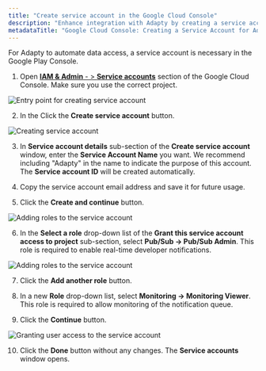 ```yaml
---
title: "Create service account in the Google Cloud Console"
description: "Enhance integration with Adapty by creating a service account in the Google Cloud Console, facilitating streamlined data access automation and seamless connectivity with the Google Play Console. Learn how to create a service account to optimize your app management process"
metadataTitle: "Google Cloud Console: Creating a Service Account for Adapty"
---
```


For Adapty to automate data access, a service account is necessary in the Google Play Console.

1. Open [**IAM & Admin** - > **Service accounts**](https://console.cloud.google.com/iam-admin/serviceaccounts) section of the Google Cloud Console. Make sure you use the correct project.


<div style={{ textAlign: 'center' }}>
  <img 
    src="https://files.readme.io/17bbf45-google_cloud_create_service_account.png" 
    alt="Entry point for creating service account" 
    style={{ width: '700px', border: '1px solid grey' }}
  />
</div>





2. In the Click the **Create service account** button. 


<div style={{ textAlign: 'center' }}>
  <img 
    src="https://files.readme.io/b93eec1-service_account_details.png" 
    alt="Creating service account" 
    style={{ width: '700px', border: '1px solid grey' }}
  />
</div>





3. In **Service account details** sub-section of the **Create service account** window, enter the **Service Account Name** you want. We recommend including "Adapty" in the name to indicate the purpose of this account. The **Service account ID** will be created automatically.

4. Copy the service account email address and save it for future usage.

5. Click the **Create and continue** button.

   
<div style={{ textAlign: 'center' }}>
  <img 
    src="https://files.readme.io/e69d713-grant_access_to_project.png" 
    alt="Adding roles to the service account" 
    style={{ width: '700px', border: '1px solid grey' }}
  />
</div>




6. In the **Select a role** drop-down list of the **Grant this service account access to project** sub-section, select **Pub/Sub -> Pub/Sub Admin**. This role is required to enable real-time developer notifications.

   
<div style={{ textAlign: 'center' }}>
  <img 
    src="https://files.readme.io/976299c-service_account_role.png" 
    alt="Adding roles to the service account" 
    style={{ width: '700px', border: '1px solid grey' }}
  />
</div>




7. Click the **Add another role** button. 

8. In a new **Role** drop-down list, select **Monitoring -> Monitoring Viewer**. This role is required to allow monitoring of the notification queue.

9. Click the **Continue** button.

   
<div style={{ textAlign: 'center' }}>
  <img 
    src="https://files.readme.io/ffe8d82-grant_user_access.png" 
    alt="Granting user access to the service account" 
    style={{ width: '700px', border: '1px solid grey' }}
  />
</div>




10. Click the **Done** button without any changes. The **Service accounts** window opens.